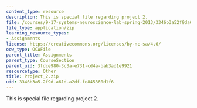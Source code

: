 ```yaml
---
content_type: resource
description: This is special file regarding project 2.
file: /courses/9-17-systems-neuroscience-lab-spring-2013/3346b3a52f9da61da2dffe845360d1f6_Project_2.zip
file_type: application/zip
learning_resource_types:
- Assignments
license: https://creativecommons.org/licenses/by-nc-sa/4.0/
ocw_type: OCWFile
parent_title: Assignments
parent_type: CourseSection
parent_uid: 3fdce980-3c3a-e731-cd4a-bab3ad1e9921
resourcetype: Other
title: Project_2.zip
uid: 3346b3a5-2f9d-a61d-a2df-fe845360d1f6
---
```

This is special file regarding project 2.